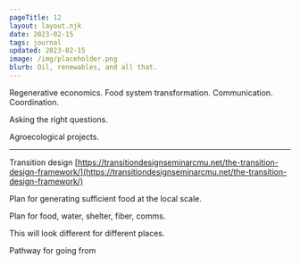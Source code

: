```yaml
---
pageTitle: 12 
layout: layout.njk
date: 2023-02-15
tags: journal
updated: 2023-02-15
image: /img/placeholder.png
blurb: Oil, renewables, and all that. 
---
```


Regenerative economics.
Food system transformation.
Communication.
Coordination.

Asking the right questions.

Agroecological projects.

---

Transition design [https://transitiondesignseminarcmu.net/the-transition-design-framework/](https://transitiondesignseminarcmu.net/the-transition-design-framework/)

Plan for generating sufficient food at the local scale.

Plan for food, water, shelter, fiber, comms.

This will look different for different places. 

Pathway for going from
 



